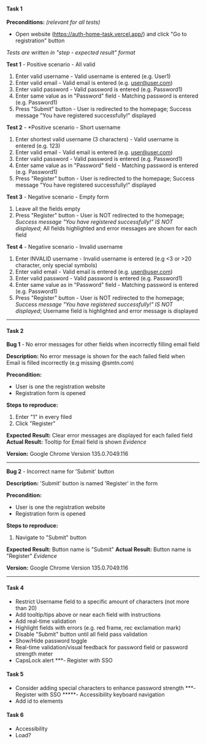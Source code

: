#### Task 1

**Preconditions:** *(relevant for all tests)*
- Open website (https://auth-home-task.vercel.app/) and click "Go to registration" button

*Tests are written in "step - expected result" format*

**Test 1** - Positive scenario - All valid
1. Enter valid username - Valid username is entered (e.g. User1)
2. Enter valid email - Valid email is entered (e.g. user@user.com)
3. Enter valid password - Valid password is entered (e.g. Password1)
4. Enter same value as in "Password" field - Matching password is entered (e.g. Password1)
5. Press "Submit" button - User is redirected to the homepage; Success message "You have registered successfully!" displayed

**Test 2** - *Positive scenario - Short username
1. Enter shortest valid username (3 characters) - Valid username is entered (e.g. 123)
2. Enter valid email - Valid email is entered (e.g. user@user.com)
3. Enter valid password - Valid password is entered (e.g. Password1)
4. Enter same value as in "Password" field - Matching password is entered (e.g. Password1)
5. Press "Register" button - User is redirected to the homepage; Success message "You have registered successfully!" displayed

**Test 3** - Negative scenario - Empty form
1. Leave all the fields empty
2. Press "Register" button - User is NOT redirected to the homepage; *Success message "You have registered successfully!" IS NOT displayed*; All fields highlighted and error messages are shown for each field 

**Test 4** - Negative scenario - Invalid username
1. Enter INVALID username - Invalid username is entered (e.g <3 or >20 character, only special symbols)
2. Enter valid email - Valid email is entered (e.g. user@user.com)
3. Enter valid password - Valid password is entered (e.g. Password1)
4. Enter same value as in "Password" field - Matching password is entered (e.g. Password1)
5. Press "Register" button - User is NOT redirected to the homepage; *Success message "You have registered successfully!" IS NOT displayed*; Username field is highlighted and error message is displayed
________________

#### Task 2

**Bug 1** - No error messages for other fields when incorrectly filling email field

**Description:** No error message is shown for the each failed field when Email is filled incorrectly (e.g missing @smtn.com)

**Precondition:**
- User is one the registration website
- Registration form is opened

**Steps to reproduce:**
1. Enter "1" in every filed
2. Click "Register"

**Expected Result:** Clear error messages are displayed for each failed field
**Actual Result:** Tooltip for Email field is shown 
*Evidence*

**Version:** Google Chrome Version 135.0.7049.116
_____________________

**Bug 2** - Incorrect name for 'Submit' button

**Description:** 'Submit' button is named 'Register' in the form

**Precondition:**
- User is one the registration website
- Registration form is opened

**Steps to reproduce:**
1. Navigate to "Submit" button
 
**Expected Result:** Button name is "Submit"
**Actual Result:** Button name is "Register"
*Evidence*

**Version:** Google Chrome Version 135.0.7049.116
_____________

#### Task 4

- Restrict Username field to a specific amount of characters (not more than 20)
- Add tooltip/tips above or near each field with instructions
- Add real-time validation
- Highlight fields with errors (e.g. red frame, rec exclamation mark)
- Disable "Submit" button until all field pass validation
- Show/Hide password toggle
- Real-time validation/visual feedback for password field or password strength meter
- CapsLock alert
***- Register with SSO

#### Task 5

- Consider adding special characters to enhance password strength
***- Register with SSO
*****- Accessibility keyboard navigation
- Add id to elements 

#### Task 6
- Accessibility
- Load?

